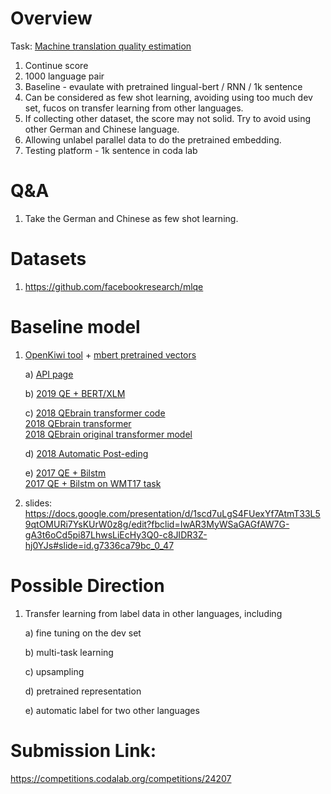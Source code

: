 # Overview
Task: [Machine translation quality estimation](./Capstone_Proposal_QE.PDF)

1. Continue score
2. 1000 language pair
3. Baseline - evaulate with pretrained lingual-bert / RNN / 1k sentence
4. Can be considered as few shot learning, avoiding using too much dev set, fucos on transfer learning from other languages.
5. If collecting other dataset, the score may not solid. Try to avoid using other German and Chinese language.
6. Allowing unlabel parallel data to do the pretrained embedding. 
7. Testing platform - 1k sentence in coda lab

# Q&A
1. Take the German and Chinese as few shot learning.

# Datasets
1) https://github.com/facebookresearch/mlqe

# Baseline model
1) [OpenKiwi tool](https://github.com/Unbabel/OpenKiwi/blob/master/kiwi/models/predictor_estimator.py) + 
   [mbert pretrained vectors](https://github.com/google-research/bert/blob/master/multilingual.md)

    a) [API page](https://unbabel.github.io/OpenKiwi/)

    b) [2019 QE + BERT/XLM](http://www.statmt.org/wmt19/pdf/54/WMT06.pdf)

    c) [2018 QEbrain transformer code](https://github.com/lovecambi/qebrain) <br>
       [2018 QEbrain transformer](https://www.aclweb.org/anthology/W18-6465.pdf) <br>
       [2018 QEbrain original transformer model](https://arxiv.org/pdf/1807.09433.pdf)
    
    d) [2018 Automatic Post-eding](https://www.aclweb.org/anthology/W18-1804.pdf)
    
    e) [2017 QE + Bilstm](https://dl.acm.org/doi/10.1145/3109480) <br>
       [2017 QE + Bilstm on WMT17 task](http://www.statmt.org/wmt17/pdf/WMT63.pdf)

2)  slides:
https://docs.google.com/presentation/d/1scd7uLgS4FUexYf7AtmT33L59qtOMURi7YsKUrW0z8g/edit?fbclid=IwAR3MyWSaGAGfAW7G-gA3t6oCd5pi87LhwsLiEcHy3Q0-c8JIDR3Z-hj0YJs#slide=id.g7336ca79bc_0_47


# Possible Direction
1) Transfer learning from label data in other languages, including

    a) fine tuning on the dev set

    b) multi-task learning

    c) upsampling

    d) pretrained representation

    e) automatic label for two other languages

# Submission Link:
https://competitions.codalab.org/competitions/24207
